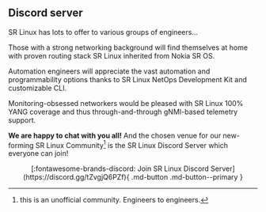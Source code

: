 ## Discord server

SR Linux has lots to offer to various groups of engineers...

Those with a strong networking background will find themselves at home with proven routing stack SR Linux inherited from Nokia SR OS.

Automation engineers will appreciate the vast automation and programmability options thanks to SR Linux NetOps Development Kit and customizable CLI.

Monitoring-obsessed networkers would be pleased with SR Linux 100% YANG coverage and thus through-and-through gNMI-based telemetry support.

**We are happy to chat with you all!** And the chosen venue for our new-forming SR Linux Community[^1] is the SR Linux Discord Server which everyone can join!

<center>[:fontawesome-brands-discord: Join SR Linux Discord Server](https://discord.gg/tZvgjQ6PZf){ .md-button .md-button--primary }</center>

<!-- ## Always-ON SR Linux
It is extremely easy and hassle free to run SR Linux, thanks to the [public container image](get-started.md#getting-the-image) and topology builder tool - [containerlab](https://containerlab.srlinux.dev).

But wouldn't it be nice to have an SR Linux instance running in the cloud open for everyone to tinker with? We think it would, so we created an **Always-ON SR Linux** instance that we invite you to [try out](alwayson.md). -->

[^1]: this is an unofficial community. Engineers to engineers.
